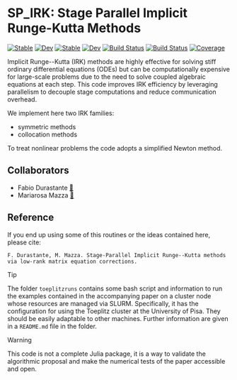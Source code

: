 # SP_IRK: Stage Parallel Implicit Runge-Kutta Methods

[![Stable](https://img.shields.io/badge/docs-stable-blue.svg)](https://cirdans-home.github.io/SP_IRK.jl/stable/)
[![Dev](https://img.shields.io/badge/docs-dev-blue.svg)](https://cirdans-home.github.io/SP_IRK.jl/dev/)
[![Stable](https://img.shields.io/badge/docs-stable-blue.svg)](https://cirdans-home.github.io/SP_IRK.jl/stable/)
[![Dev](https://img.shields.io/badge/docs-dev-blue.svg)](https://cirdans-home.github.io/SP_IRK.jl/dev/)
[![Build Status](https://github.com/cirdans-home/SP_IRK.jl/actions/workflows/CI.yml/badge.svg?branch=main)](https://github.com/cirdans-home/SP_IRK.jl/actions/workflows/CI.yml?query=branch%3Amain)
[![Build Status](https://app.travis-ci.com/cirdans-home/SP_IRK.jl.svg?branch=main)](https://app.travis-ci.com/cirdans-home/SP_IRK.jl)
[![Coverage](https://codecov.io/gh/cirdans-home/SP_IRK.jl/branch/main/graph/badge.svg)](https://codecov.io/gh/cirdans-home/SP_IRK.jl)

Implicit Runge--Kutta (IRK) methods are highly effective for solving stiff ordinary differential equations (ODEs) 
but can be computationally expensive for large-scale problems due to the need to solve coupled algebraic 
equations at each step. This code improves IRK efficiency by leveraging parallelism to decouple stage 
computations and reduce communication overhead. 

We implement here two IRK families:
- symmetric methods
- collocation methods

To treat nonlinear problems the code adopts a simplified Newton method.

## Collaborators

- Fabio Durastante [:email:](mailto:fabio.durastante@unipi.it)
- Mariarosa Mazza [:email:](mailto:mariarosa.mazza@uniroma2.it)

## Reference

If you end up using some of this routines or the ideas contained here, please cite:
```
F. Durastante, M. Mazza. Stage-Parallel Implicit Runge--Kutta methods via low-rank matrix equation corrections.
```


> [!TIP]
> The folder `toeplitzruns` contains some bash script and information to run the examples 
> contained in the accompanying paper on a cluster node whose resources are managed via
> SLURM. Specifically, it has the configuration for using the Toeplitz cluster at the 
> University of Pisa. They should be easily adaptable to other machines. Further information
> are given in a `README.md` file in the folder.

> [!WARNING]
> This code is not a complete Julia package, it is a way to validate the algorithmic 
> proposal and make the numerical tests of the paper accessible and open.